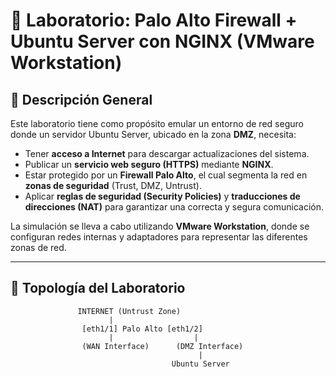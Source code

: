 # 🔐 Laboratorio: Palo Alto Firewall + Ubuntu Server con NGINX (VMware Workstation)

## 📘 Descripción General

Este laboratorio tiene como propósito emular un entorno de red seguro donde un servidor Ubuntu Server, ubicado en la zona **DMZ**, necesita:

- Tener **acceso a Internet** para descargar actualizaciones del sistema.
- Publicar un **servicio web seguro (HTTPS)** mediante **NGINX**.
- Estar protegido por un **Firewall Palo Alto**, el cual segmenta la red en **zonas de seguridad** (Trust, DMZ, Untrust).
- Aplicar **reglas de seguridad (Security Policies)** y **traducciones de direcciones (NAT)** para garantizar una correcta y segura comunicación.

La simulación se lleva a cabo utilizando **VMware Workstation**, donde se configuran redes internas y adaptadores para representar las diferentes zonas de red.

---

## 🧩 Topología del Laboratorio

```plaintext
               INTERNET (Untrust Zone)
                      |
                [eth1/1] Palo Alto [eth1/2]
                      |                  |
                (WAN Interface)      (DMZ Interface)
                                          |
                                    Ubuntu Server
